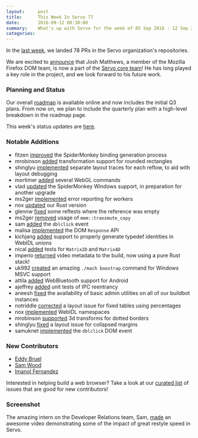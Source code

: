 ```yaml
---
layout:     post
title:      This Week In Servo 77
date:       2016-09-12 00:30:00
summary:    What's up with Servo for the week of 05 Sep 2016 - 12 Sep 2016
categories:
---
```


In the [last week](https://github.com/pulls?page=1&q=is%3Apr+is%3Amerged+closed%3A2016-09-05..2016-09-12+user%3Aservo), we landed 78 PRs in the Servo organization's repositories.

We are excited to [announce](https://groups.google.com/forum/#!topic/mozilla.dev.servo/xzUbuMdaz5o) that Josh Matthews, a member of the Mozilla Firefox DOM team, is now a part of the [Servo core team](https://github.com/servo/servo/wiki/Governance)! He has long played a key role in the project, and we look forward to his future work.

### Planning and Status

Our overall [roadmap](https://github.com/servo/servo/wiki/Roadmap) is available online and now includes the initial Q3 plans. From now on, we plan to include the quarterly plan with a high-level breakdown in the roadmap page.

This week's status updates are [here](http://statusupdates.dev.mozaws.net/project/servo).

### Notable Additions

 - fitzen [improved](https://github.com/servo/mozjs/pull/100) the SpiderMonkey binding generation process
 - mrobinson [added](https://github.com/servo/webrender/pull/399) transformation support for rounded rectangles
 - shinglyu [implemented](https://github.com/servo/servo/pull/13214) separate layout traces for each reflow, to aid with layout debugging
 - mortimer [added](https://github.com/servo/webrender/pull/398) several WebGL commands
 - vlad [updated](https://github.com/servo/mozjs/pull/99) the SpiderMonkey Windows support, in preparation for another upgrade
 - ms2ger [implemented](https://github.com/servo/servo/pull/13193) error reporting for workers
 - nox [updated](https://github.com/servo/servo/pull/13180) our Rust version
 - glennw [fixed](https://github.com/servo/webrender/pull/391) some reftests where the reference was empty
 - ms2ger [removed](https://github.com/servo/servo/pull/13173) usage of `mem::transmute_copy`
 - sam [added](https://github.com/servo/servo/pull/13130) the `dblclick` event
 - malisa [implemented](https://github.com/servo/servo/pull/13058) the DOM `Response` API
 - kichjang [added](https://github.com/servo/servo/pull/13201) support to properly generate typedef identities in WebIDL unions
 - nical [added](https://github.com/servo/euclid/pull/163) tests for `Matrix2D` and `Matrix4D`
 - imperio [returned](https://github.com/servo/servo/pull/13094) video metadata to the build, now using a pure Rust stack!
 - uk992 [created](https://github.com/servo/servo/pull/12916) an amazing `./mach boostrap` command for Windows MSVC support
 - attila [added](https://github.com/servo/servo/pull/12875) WebBluetooth support for Android
 - ajeffrey [added](https://github.com/servo/ipc-channel/pull/95) unit tests of IPC reentrancy
 - aneesh [fixed](https://github.com/servo/saltfs/pull/335) the availability of basic admin utilities on all of our buildbot instances
- notriddle [corrected](https://github.com/servo/servo/pull/13192) a layout issue for fixed tables using percentages
- nox [implemented](https://github.com/servo/servo/pull/13185) WebIDL namespaces
- mrobinson [supported](https://github.com/servo/webrender/pull/392) 3d transforms for dotted borders
- shinglyu [fixed](https://github.com/servo/servo/pull/13175) a layout issue for collapsed margins
- samuknet [implemented](https://github.com/servo/servo/pull/13130) the `dblclick` DOM event

### New Contributors

 - [Eddy Bruel](https://github.com/ejpbruel)
 - [Sam Wood](https://github.com/samuknet)
 - [Imanol Fernandez](https://github.com/MortimerGoro)

Interested in helping build a web browser? Take a look at our [curated list](https://starters.servo.org/) of issues that are good for new contributors!

### Screenshot

The amazing intern on the Developer Relations team, Sam, [made](https://www.youtube.com/watch?v=Ry_RktGLKq4) an awesome video demonstrating some of the impact of great restyle speed in Servo.

